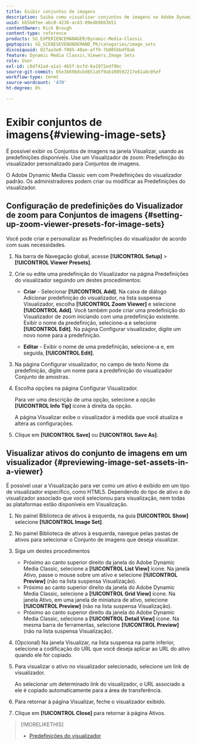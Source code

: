 ```yaml
---
title: Exibir conjuntos de imagens
description: Saiba como visualizar conjuntos de imagens no Adobe Dynamic Media Classic.
uuid: bb5b0fee-abc0-4236-ac43-09edb9bb3651
contentOwner: Rick Brough
content-type: reference
products: SG_EXPERIENCEMANAGER/Dynamic-Media-Classic
geptopics: SG_SCENESEVENONDEMAND_PK/categories/image_sets
discoiquuid: 027aa3e0-f085-48ae-aff9-7b805bbdf8ab
feature: Dynamic Media Classic,Viewers,Image Sets
role: User
exl-id: c8d742a4-a1a1-4b5f-bcfd-6a1972edf9bc
source-git-commit: 65e3b69bdcbd651a5f9ab100592217e61a8c05ef
workflow-type: tm+mt
source-wordcount: '470'
ht-degree: 0%

---
```


# Exibir conjuntos de imagens{#viewing-image-sets}

É possível exibir os Conjuntos de imagens na janela Visualizar, usando as predefinições disponíveis. Use um Visualizador de zoom: Predefinição do visualizador personalizado para Conjuntos de imagens.

O Adobe Dynamic Media Classic vem com Predefinições do visualizador padrão. Os administradores podem criar ou modificar as Predefinições do visualizador.

## Configuração de predefinições do Visualizador de zoom para Conjuntos de imagens {#setting-up-zoom-viewer-presets-for-image-sets}

Você pode criar e personalizar as Predefinições do visualizador de acordo com suas necessidades.

1. Na barra de Navegação global, acesse **[!UICONTROL Setup]** > **[!UICONTROL Viewer Presets]**.
1. Crie ou edite uma predefinição do Visualizador na página Predefinições do visualizador seguindo um destes procedimentos:

   * **Criar** - Selecionar **[!UICONTROL Add]**. Na caixa de diálogo Adicionar predefinição do visualizador, na lista suspensa Visualizador, escolha **[!UICONTROL Zoom Viewer]** e selecione **[!UICONTROL Add]**. Você também pode criar uma predefinição do Visualizador de zoom iniciando com uma predefinição existente. Exibir o nome da predefinição, selecione-a e selecione **[!UICONTROL Edit]**. Na página Configurar visualizador, digite um novo nome para a predefinição.

   * **Editar** - Exibir o nome de uma predefinição, selecione-a e, em seguida, **[!UICONTROL Edit]**.

1. Na página Configurar visualizador, no campo de texto Nome da predefinição, digite um nome para a predefinição do visualizador Conjunto de amostras.
1. Escolha opções na página Configurar Visualizador.

   Para ver uma descrição de uma opção, selecione a opção **[!UICONTROL Info Tip]** ícone à direita da opção.

   A página Visualizar exibe o visualizador à medida que você atualiza e altera as configurações.

1. Clique em **[!UICONTROL Save]** ou **[!UICONTROL Save As]**.

## Visualizar ativos do conjunto de imagens em um visualizador {#previewing-image-set-assets-in-a-viewer}

É possível usar a Visualização para ver como um ativo é exibido em um tipo de visualizador específico, como HTML5. Dependendo do tipo de ativo e do visualizador associado que você selecionou para visualização, nem todas as plataformas estão disponíveis em Visualização.

1. No painel Biblioteca de ativos à esquerda, na guia **[!UICONTROL Show]** selecione **[!UICONTROL Image Set]**.
1. No painel Biblioteca de ativos à esquerda, navegue pelas pastas de ativos para selecionar o Conjunto de imagens que deseja visualizar.
1. Siga um destes procedimentos

   * Próximo ao canto superior direito da janela do Adobe Dynamic Media Classic, selecione a **[!UICONTROL List View]** ícone. Na janela Ativo, passe o mouse sobre um ativo e selecione **[!UICONTROL Preview]** (não na lista suspensa Visualização).
   * Próximo ao canto superior direito da janela do Adobe Dynamic Media Classic, selecione a **[!UICONTROL Grid View]** ícone. Na janela Ativo, em uma janela de miniatura de ativo, selecione **[!UICONTROL Preview]** (não na lista suspensa Visualização).
   * Próximo ao canto superior direito da janela do Adobe Dynamic Media Classic, selecione a **[!UICONTROL Detail View]** ícone. Na mesma barra de ferramentas, selecione **[!UICONTROL Preview]** (não na lista suspensa Visualização).

1. (Opcional) Na janela Visualizar, na lista suspensa na parte inferior, selecione a codificação do URL que você deseja aplicar ao URL do ativo quando ele for copiado.
1. Para visualizar o ativo no visualizador selecionado, selecione um link de visualizador.

   Ao selecionar um determinado link do visualizador, o URL associado a ele é copiado automaticamente para a área de transferência.

1. Para retornar à página Visualizar, feche o visualizador exibido.
1. Clique em **[!UICONTROL Close]** para retornar à página Ativos.

>[!MORELIKETHIS]
>
>* [Predefinições do visualizador](application-setup.md#viewer_presets)


